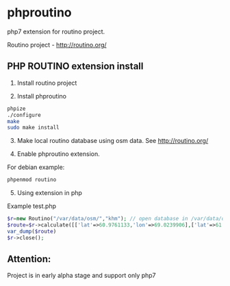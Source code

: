 # phproutino
php7 extension for routino project.

Routino project - http://routino.org/

PHP ROUTINO extension install
------------------------------

1) Install routino project

2) Install phproutino
```bash 
phpize
./configure
make
sudo make install
```
3) Make local routino database using osm data. See http://routino.org/

4) Enable phproutino extension.

For debian example:
```bash 
phpenmod routino
```
5) Using extension in php

Example test.php
```php 
$r=new Routino("/var/data/osm/","khm"); // open database in /var/data/osm/ and khm prefix
$route=$r->calculate([['lat'=>60.9761133,'lon'=>69.0239906],['lat'=>61.0024578,'lon'=>69.0178842]]));
var_dump($route)
$r->close();
```

Attention:
-----------------------
Project is in early alpha stage and support only php7
